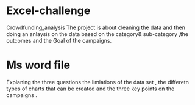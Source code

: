 # Excel-challenge
Crowdfunding_analysis
The project is about cleaning the data and then doing an anlaysis on the data based on the category& sub-category ,the outcomes and the Goal of the campaigns.
# Ms word file 
Explaning the three questions the limiations of the data set , the differetn types of charts that can be created and the three key points on the campaigns .
